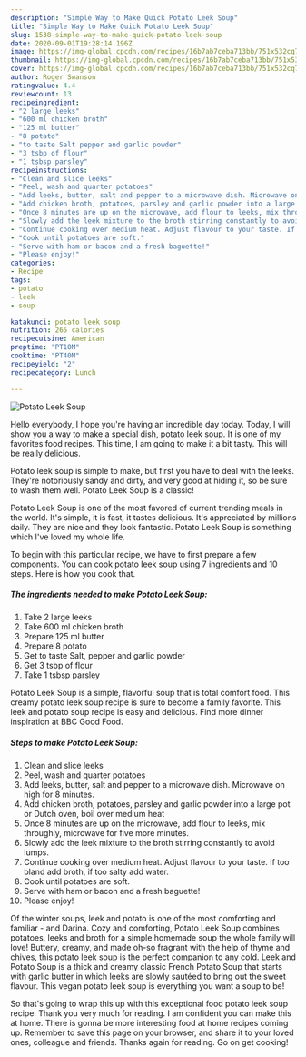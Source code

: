 ```yaml
---
description: "Simple Way to Make Quick Potato Leek Soup"
title: "Simple Way to Make Quick Potato Leek Soup"
slug: 1538-simple-way-to-make-quick-potato-leek-soup
date: 2020-09-01T19:28:14.196Z
image: https://img-global.cpcdn.com/recipes/16b7ab7ceba713bb/751x532cq70/potato-leek-soup-recipe-main-photo.jpg
thumbnail: https://img-global.cpcdn.com/recipes/16b7ab7ceba713bb/751x532cq70/potato-leek-soup-recipe-main-photo.jpg
cover: https://img-global.cpcdn.com/recipes/16b7ab7ceba713bb/751x532cq70/potato-leek-soup-recipe-main-photo.jpg
author: Roger Swanson
ratingvalue: 4.4
reviewcount: 13
recipeingredient:
- "2 large leeks"
- "600 ml chicken broth"
- "125 ml butter"
- "8 potato"
- "to taste Salt pepper and garlic powder"
- "3 tsbp of flour"
- "1 tsbsp parsley"
recipeinstructions:
- "Clean and slice leeks"
- "Peel, wash and quarter potatoes"
- "Add leeks, butter, salt and pepper to a microwave dish. Microwave on high for 8 minutes."
- "Add chicken broth, potatoes, parsley and garlic powder into a large pot or Dutch oven, boil over medium heat"
- "Once 8 minutes are up on the microwave, add flour to leeks, mix throughly, microwave for five more minutes."
- "Slowly add the leek mixture to the broth stirring constantly to avoid lumps."
- "Continue cooking over medium heat. Adjust flavour to your taste. If too bland add broth, if too salty add water."
- "Cook until potatoes are soft."
- "Serve with ham or bacon and a fresh baguette!"
- "Please enjoy!"
categories:
- Recipe
tags:
- potato
- leek
- soup

katakunci: potato leek soup 
nutrition: 265 calories
recipecuisine: American
preptime: "PT10M"
cooktime: "PT40M"
recipeyield: "2"
recipecategory: Lunch

---
```



![Potato Leek Soup](https://img-global.cpcdn.com/recipes/16b7ab7ceba713bb/751x532cq70/potato-leek-soup-recipe-main-photo.jpg)

Hello everybody, I hope you're having an incredible day today. Today, I will show you a way to make a special dish, potato leek soup. It is one of my favorites food recipes. This time, I am going to make it a bit tasty. This will be really delicious.

Potato leek soup is simple to make, but first you have to deal with the leeks. They&#39;re notoriously sandy and dirty, and very good at hiding it, so be sure to wash them well. Potato Leek Soup is a classic!

Potato Leek Soup is one of the most favored of current trending meals in the world. It's simple, it is fast, it tastes delicious. It's appreciated by millions daily. They are nice and they look fantastic. Potato Leek Soup is something which I've loved my whole life.


To begin with this particular recipe, we have to first prepare a few components. You can cook potato leek soup using 7 ingredients and 10 steps. Here is how you cook that.

<!--inarticleads1-->

##### The ingredients needed to make Potato Leek Soup:

1. Take 2 large leeks
1. Take 600 ml chicken broth
1. Prepare 125 ml butter
1. Prepare 8 potato
1. Get to taste Salt, pepper and garlic powder
1. Get 3 tsbp of flour
1. Take 1 tsbsp parsley


Potato Leek Soup is a simple, flavorful soup that is total comfort food. This creamy potato leek soup recipe is sure to become a family favorite. This leek and potato soup recipe is easy and delicious. Find more dinner inspiration at BBC Good Food. 

<!--inarticleads2-->

##### Steps to make Potato Leek Soup:

1. Clean and slice leeks
1. Peel, wash and quarter potatoes
1. Add leeks, butter, salt and pepper to a microwave dish. Microwave on high for 8 minutes.
1. Add chicken broth, potatoes, parsley and garlic powder into a large pot or Dutch oven, boil over medium heat
1. Once 8 minutes are up on the microwave, add flour to leeks, mix throughly, microwave for five more minutes.
1. Slowly add the leek mixture to the broth stirring constantly to avoid lumps.
1. Continue cooking over medium heat. Adjust flavour to your taste. If too bland add broth, if too salty add water.
1. Cook until potatoes are soft.
1. Serve with ham or bacon and a fresh baguette!
1. Please enjoy!


Of the winter soups, leek and potato is one of the most comforting and familiar - and Darina. Cozy and comforting, Potato Leek Soup combines potatoes, leeks and broth for a simple homemade soup the whole family will love! Buttery, creamy, and made oh-so fragrant with the help of thyme and chives, this potato leek soup is the perfect companion to any cold. Leek and Potato Soup is a thick and creamy classic French Potato Soup that starts with garlic butter in which leeks are slowly sautéed to bring out the sweet flavour. This vegan potato leek soup is everything you want a soup to be! 

So that's going to wrap this up with this exceptional food potato leek soup recipe. Thank you very much for reading. I am confident you can make this at home. There is gonna be more interesting food at home recipes coming up. Remember to save this page on your browser, and share it to your loved ones, colleague and friends. Thanks again for reading. Go on get cooking!
